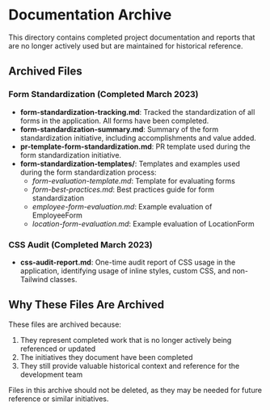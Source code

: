 # Documentation Archive

This directory contains completed project documentation and reports that are no longer actively used but are maintained for historical reference.

## Archived Files

### Form Standardization (Completed March 2023)

- **form-standardization-tracking.md**: Tracked the standardization of all forms in the application. All forms have been completed.
- **form-standardization-summary.md**: Summary of the form standardization initiative, including accomplishments and value added.
- **pr-template-form-standardization.md**: PR template used during the form standardization initiative.
- **form-standardization-templates/**: Templates and examples used during the form standardization process:
  - _form-evaluation-template.md_: Template for evaluating forms
  - _form-best-practices.md_: Best practices guide for form standardization
  - _employee-form-evaluation.md_: Example evaluation of EmployeeForm
  - _location-form-evaluation.md_: Example evaluation of LocationForm

### CSS Audit (Completed March 2023)

- **css-audit-report.md**: One-time audit report of CSS usage in the application, identifying usage of inline styles, custom CSS, and non-Tailwind classes.

## Why These Files Are Archived

These files are archived because:

1. They represent completed work that is no longer actively being referenced or updated
2. The initiatives they document have been completed
3. They still provide valuable historical context and reference for the development team

Files in this archive should not be deleted, as they may be needed for future reference or similar initiatives.
